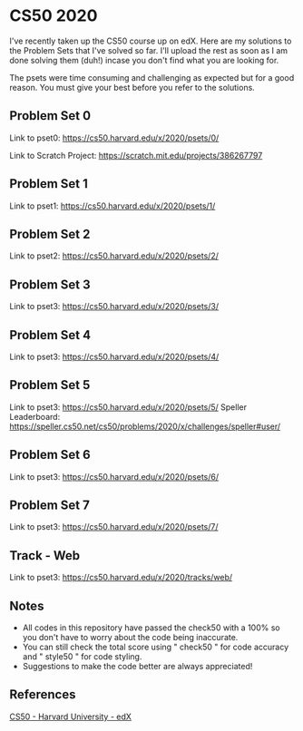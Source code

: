 # CS50 2020
I've recently taken up the CS50 course up on edX. Here are my solutions to the Problem Sets that I've solved so far. I'll upload the rest as soon as I am done solving them (duh!) incase you don't find what you are looking for.

The psets were time consuming and challenging as expected but for a good reason. You must give your best before you refer to the solutions.

Problem Set 0
----------

Link to pset0: https://cs50.harvard.edu/x/2020/psets/0/

Link to Scratch Project: https://scratch.mit.edu/projects/386267797

Problem Set 1
----------

Link to pset1: https://cs50.harvard.edu/x/2020/psets/1/

Problem Set 2
----------

Link to pset2: https://cs50.harvard.edu/x/2020/psets/2/

Problem Set 3
----------

Link to pset3: https://cs50.harvard.edu/x/2020/psets/3/

Problem Set 4
----------

Link to pset3: https://cs50.harvard.edu/x/2020/psets/4/

Problem Set 5
----------

Link to pset3: https://cs50.harvard.edu/x/2020/psets/5/
Speller Leaderboard: https://speller.cs50.net/cs50/problems/2020/x/challenges/speller#user/

Problem Set 6
----------

Link to pset3: https://cs50.harvard.edu/x/2020/psets/6/

Problem Set 7
----------

Link to pset3: https://cs50.harvard.edu/x/2020/psets/7/

Track - Web
----------

Link to pset3: https://cs50.harvard.edu/x/2020/tracks/web/


Notes
----------

- All codes in this repository have passed the check50 with a 100% so you don't have to worry about the code being inaccurate.
- You can still check the total score using " check50 " for code accuracy and " style50 " for code styling.
- Suggestions to make the code better are always appreciated!

References
----------
[CS50 - Harvard University - edX](https://courses.edx.org/courses/course-v1:HarvardX+CS50+X/course/)
